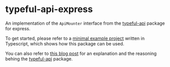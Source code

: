 # typeful-api-express
An implementation of the `ApiMounter` interface from the
[typeful-api](https://github.com/Markonis/typeful-api) package for express.

To get started, please refer to a [minimal example project](https://github.com/Markonis/cooking-recipes)
written in Typescript, which shows how this package can be used.

You can also refer to [this blog post](https://affine.tech/blog/full-stack-type-safe-apis) 
for an explanation and the reasoning behing the
[typeful-api](https://github.com/Markonis/typeful-api) package.
